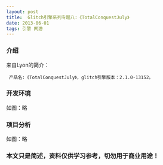```yaml
---
layout: post
title:  Glitch引擎系列专题八:《TotalConquestJuly》
date: 2013-06-01
tags: 引擎 网游
---
```



### 介绍


来自Lyon的简介：

	 产品名:《TotalConquestJuly》，glitch引擎版本：2.1.0-13152。




### 开发环境

如图：略

### 项目分析

如图：略



### 本文只是简述，资料仅供学习参考，切勿用于商业用途！